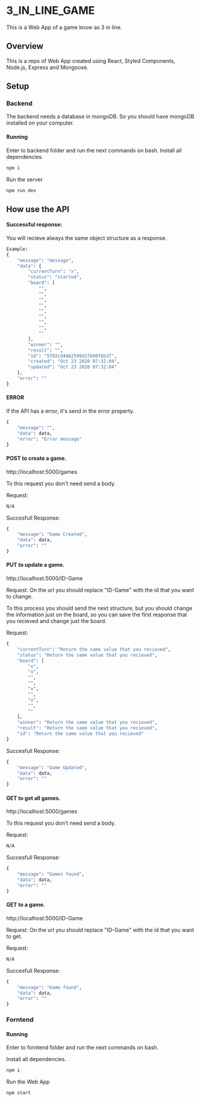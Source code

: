 # 3_IN_LINE_GAME
This is a Web App of a game know as 3 in line.

## Overview
This is a repo of Web App created using React, Styled Components, Node.js, Express and Mongoose.

## Setup
### Backend
The backend needs a database in mongoDB. So you should have mongoDB installed on your computer. 

#### Running
Enter to backend folder and run the next commands on bash.
Install all dependencies.
```bash 
npm i 
```
Run the server
```bash 
npm run dev 
```
## How use the API
#### Successful response: 
You will recieve always the same object structure as a response.
```bash 
Example:
{
    "message": "message",
    "data": {
        "currentTurn": "x",
        "status": "started",
        "board": [
            "",
            "",
            "",
            "",
            "",
            "",
            "",
            "",
            ""
        ],
        "winner": "",
        "result": "",
        "id": "5f92cd4462599d27b00f6b3f",
        "created": "Oct 23 2020 07:32:04",
        "updated": "Oct 23 2020 07:32:04"
    },
    "error": ""
}
```

#### ERROR
If the API has a error, it's send in the error property. 
```bash 
{
    "message": "",
    "data": data,
    "error": "Error message"
}
```

#### POST to create a game.
  http://localhost:5000/games
  
To this request you don't need send a body.

  Request:
```bash 
N/A
```  
  Succesfull Response:  
```bash 
{
    "message": "Game Created",
    "data": data,
    "error": ""
}
```
#### PUT to update a game.
  http://localhost:5000/ID-Game
  
Request: On the url you should replace "ID-Game" with the id that you want to change.
  
To this process you should send the next structure, but you should change the information just on the board, so you can save the first response that you recieved and change just the board.

Request:
```bash 
{
    "currentTurn": "Return the same value that you recieved",
    "status": "Return the same value that you recieved",
    "board": [
        "x",
        "o",
        "",
        "",
        "x",
        "",
        "o",
        "",
        ""
    ],
    "winner": "Return the same value that you recieved",
    "result": "Return the same value that you recieved",
    "id": "Return the same value that you recieved"
}
```
  Succesfull Response:  
```bash 
{
    "message": "Game Updated",
    "data": data,
    "error": ""
}
```

#### GET to get all games.
  http://localhost:5000/games 
  
To this request you don't need send a body.

  Request:
```bash 
N/A
```  
  Succesfull Response:  
```bash 
{
    "message": "Games found",
    "data": data,
    "error": ""
}
```

#### GET to a game.
  http://localhost:5000/ID-Game
  
Request: On the url you should replace "ID-Game" with the id that you want to get.

  Request:
```bash 
N/A
```  
  Succesfull Response:  
```bash 
{
    "message": "Game found",
    "data": data,
    "error": ""
}
```


### Forntend
#### Running
Enter to forntend folder and run the next commands on bash.

Install all dependencies.
```bash 
npm i 
```
Run the Web App
```bash 
npm start 
```
